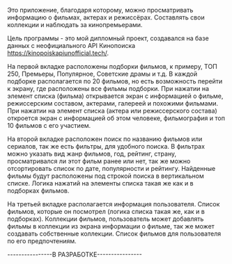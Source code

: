Это приложение, благодаря которому, можно просматривать информацию о фильмах, актерах и режиссёрах. Составлять свои коллекции и наблюдать за кинопремьерами.

Цель программы - это мой дипломный проект, создавался на базе данных с неофициального API Кинопоиска https://kinopoiskapiunofficial.tech/.

На первой вкладке расположены подборки фильмов, к примеру, ТОП 250, Премьеры, Популярное, Советские драмы и т.д.
В каждой подборке располагается по 20 фильмов, но есть возможность перейти к экрану, где расположены все фильмы подборки.
При нажатии на элемент списка (фильма) открывается экран с информацией о фильме, режиссерским составом, актерами, галереей и похожими фильмами.
При нажатии на элемент списка (актера или режиссерского состава) откроется экран с информацией об этом человеке, фильмография и топ 10 фильмов с его участием.

На второй вкладке расположен поиск по названию фильмов или сериалов, так же есть фильтры, для удобного поиска.
В фильтрах можно указать вид жанр фильмов, год, рейтинг, страну, просматривался ли этот фильм ранее или нет,
так же можно отсортировать список по дате, популярности и рейтингу.
Найденные фильмы будут расположены под строкой поиска в вертикальном списке.
Логика нажатий на элементы списка такая же как и в подборках фильмов.

На третьей вкладке располагается информация пользователя. Список фильмов, которые он посмотрел (логика списка такая же, как и в подборках).
Коллекции фильмов, пользователь может добавлять фильмы в коллекции из экрана информации о фильме, так же может создавать собственные коллекции.
Список фильмов для пользователя по его предпочтениям.

----------------В РАЗРАБОТКЕ----------------
